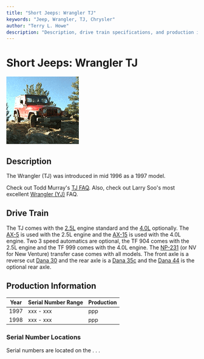 ```yaml
---
title: "Short Jeeps: Wrangler TJ"
keywords: "Jeep, Wrangler, TJ, Chrysler"
author: "Terry L. Howe"
description: "Description, drive train specifications, and production information for the Jeep Wrangler TJ"
---
```

# Short Jeeps: Wrangler TJ

[![Scott Parker's TJ on the Spring Creek Trail](/img/parkerst.gif)](/img/parkers.gif) 

## Description

The Wrangler (TJ) was introduced in mid 1996 as a 1997 model. 

Check out Todd Murray's [ TJ FAQ](https://www.visi.com/~tam/tjfaq.md). Also, check out Larry Soo's most excellent [Wrangler (YJ)](https://www.bc4x4.com/faqs/yj.asp) FAQ. 

## Drive Train

The TJ comes with the [2.5L](/engine/factory/amc150.md) engine standard and the [4.0L](/engine/factory/amc242.md) optionally. The [AX-5](/transmission/factory/ax5.md) is used with the 2.5L engine and the [AX-15](/transmission/factory/ax15.md) is used with the 4.0L engine. Two 3 speed automatics are optional, the TF 904 comes with the 2.5L engine and the TF 999 comes with the 4.0L engine. The [NP-231](/xfer/factory/np231.md) (or NV for New Venture) transfer case comes with all models. The front axle is a reverse cut [Dana 30](/axle/factory/d30.md) and the rear axle is a [Dana 35c](/axle/factory/d35c.md) and the [Dana 44](/axle/factory/d44.md) is the optional rear axle. 

## Production Information

| Year | Serial Number Range | Production |
|------|---------------------|------------|
| 1997 | xxx - xxx           | ppp        |
| 1998 | xxx - xxx           | ppp        |

### Serial Number Locations

Serial numbers are located on the . . .